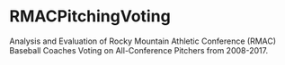 # RMACPitchingVoting
Analysis and Evaluation of Rocky Mountain Athletic Conference (RMAC) Baseball Coaches Voting on All-Conference Pitchers from 2008-2017. 
